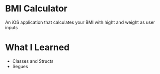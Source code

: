 # BMI Calculator

An iOS application that calculates your BMI with hight and weight as user inputs

 # What I Learned

* Classes and Structs
* Segues
